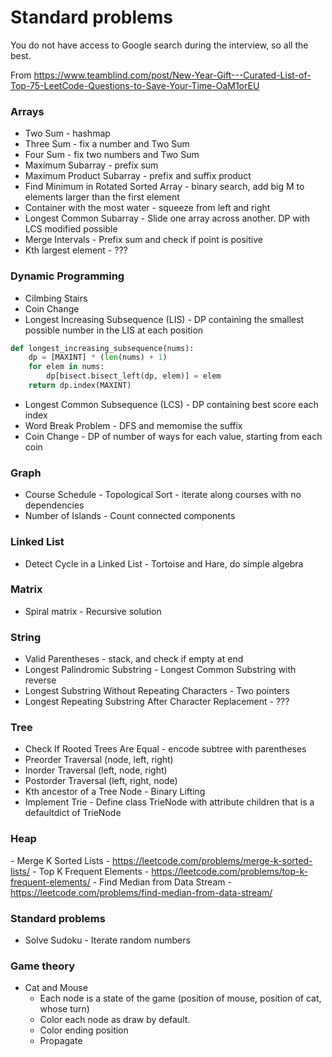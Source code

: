 # Standard problems

You do not have access to Google search during the interview, so all the best.

From https://www.teamblind.com/post/New-Year-Gift---Curated-List-of-Top-75-LeetCode-Questions-to-Save-Your-Time-OaM1orEU



### Arrays

- Two Sum - hashmap
- Three Sum - fix a number and Two Sum
- Four Sum - fix two numbers and Two Sum
- Maximum Subarray - prefix sum
- Maximum Product Subarray - prefix and suffix product
- Find Minimum in Rotated Sorted Array - binary search, add big M to elements larger than the first element
- Container with the most water - squeeze from left and right
- Longest Common Subarray - Slide one array across another. DP with LCS modified possible
- Merge Intervals - Prefix sum and check if point is positive
- Kth largest element - ???



### Dynamic Programming

- Cilmbing Stairs
- Coin Change
- Longest Increasing Subsequence (LIS) - DP containing the smallest possible number in the LIS at each position

```python
def longest_increasing_subsequence(nums):
    dp = [MAXINT] * (len(nums) + 1)
    for elem in nums:
        dp[bisect.bisect_left(dp, elem)] = elem  
    return dp.index(MAXINT)
```

- Longest Common Subsequence (LCS) - DP containing best score each index
- Word Break Problem - DFS and memomise the suffix
- Coin Change - DP of number of ways for each value, starting from each coin



### Graph

- Course Schedule - Topological Sort - iterate along courses with no dependencies
- Number of Islands - Count connected components



### Linked List

- Detect Cycle in a Linked List - Tortoise and Hare, do simple algebra



### Matrix

- Spiral matrix - Recursive solution



### String

- Valid Parentheses - stack, and check if empty at end
- Longest Palindromic Substring - Longest Common Substring with reverse
- Longest Substring Without Repeating Characters - Two pointers
- Longest Repeating Substring After Character Replacement - ???



### Tree

- Check If Rooted Trees Are Equal - encode subtree with parentheses
- Preorder Traversal (node, left, right)
- Inorder Traversal (left, node, right)
- Postorder Traversal (left, right, node)
- Kth ancestor of a Tree Node - Binary Lifting
- Implement Trie - Define class TrieNode with attribute children that is a defaultdict of TrieNode



### Heap

\- Merge K Sorted Lists - https://leetcode.com/problems/merge-k-sorted-lists/
\- Top K Frequent Elements - https://leetcode.com/problems/top-k-frequent-elements/
\- Find Median from Data Stream - https://leetcode.com/problems/find-median-from-data-stream/



### Standard problems

- Solve Sudoku - Iterate random numbers



### Game theory

- Cat and Mouse
  - Each node is a state of the game (position of mouse, position of cat, whose turn)
  - Color each node as draw by default.
  - Color ending position
  - Propagate

